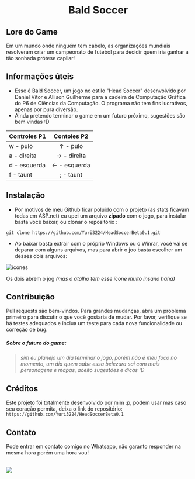 <h1 align = "center"> Bald Soccer </h1>


## Lore do Game

Em um mundo onde ninguém tem cabelo, as organizações mundiais resolveram criar um campeonato
de futebol para decidir quem iria ganhar a tão sonhada prótese capilar!

## Informações úteis

* Esse é Bald Soccer, um jogo no estilo "Head Soccer" desenvolvido por Daniel Vitor e Allison Guilherme
para a cadeira de Computação Gráfica do P6 de Ciências da Computação.
O programa não tem fins lucrativos, apenas por pura diversão.
* Ainda pretendo terminar o game em um futuro próximo, sugestões são bem vindas :D


| Controles P1 | Contoles P2 |
| ------------- |:-------------:|
| w - pulo      | ↑ - pulo      |
| a - direita   | → - direita   |
| d - esquerda  | ← - esquerda  |
| f - taunt     | ; - taunt     |




## Instalação

* Por motivos de meu Github ficar poluido com o projeto (as stats ficavam todas em ASP.net) eu upei um arquivo **zipado** com o jogo, para instalar basta você baixar, ou clonar o repositório :

```git clone https://github.com/Yuri3224/HeadSoccerBeta0.1.git```

* Ao baixar basta extrair com o próprio Windows ou o Winrar, você vai se deparar com alguns arquivos, mas para abrir o joo basta escolher um desses dois arquivos:

![ícones](https://cdn.discordapp.com/attachments/537311530346217484/1099314042004312074/Screenshot_2.png "ícones")

Os dois abrem o jog *(mas o atalho tem esse ícone muito insano haha)*

## Contribuição
Pull requests são bem-vindos. Para grandes mudanças, abra um problema primeiro para discutir o que você gostaria de mudar.
Por favor, verifique se há testes adequados e inclua um teste para cada nova funcionalidade ou correção de bug.

##### Sobre o futuro do game:
>*sim eu planejo um dia terminar o jogo, porém não é meu foco no momento, um dia quem sabe essa belezura sai com mais personagens e mapas, aceito sugestões e dicas :D*



## Créditos 
Este projeto foi totalmente desenvolvido por mim :p, podem usar mas caso seu coração permita, deixa o link do repositório: 
```https://github.com/Yuri3224/HeadSoccerBeta0.1```

## Contato 
Pode entrar em contato comigo no Whatsapp, não garanto responder na mesma hora porém uma hora vou!

<br>
 <a href="https://wa.me/5583988733210?text=Opa,%20Vitor!%20Tudo%20beleza?" target="_blank"><img src="https://img.shields.io/badge/-WhatsApp-%2325c862?style=for-the-badge&logo=whatsapp&logoColor=white" target="_blank"></a> 


